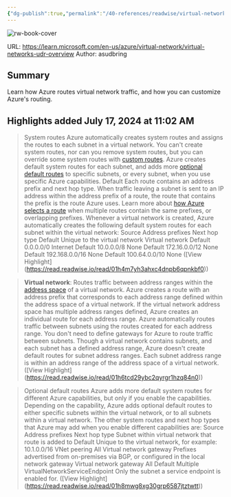 ```yaml
---
{"dg-publish":true,"permalink":"/40-references/readwise/virtual-network-traffic-routing/","tags":["rw/articles"]}
---
```


![rw-book-cover](https://readwise-assets.s3.amazonaws.com/media/uploaded_book_covers/profile_921743/logo-ms-social_mbgC5tW.png)
  
URL: https://learn.microsoft.com/en-us/azure/virtual-network/virtual-networks-udr-overview
Author: asudbring

## Summary

Learn how Azure routes virtual network traffic, and how you can customize Azure's routing.

## Highlights added July 17, 2024 at 11:02 AM
>System routes
>Azure automatically creates system routes and assigns the routes to each subnet in a virtual network. You can't create system routes, nor can you remove system routes, but you can override some system routes with [custom routes](https://learn.microsoft.com/en-us/azure/virtual-network/virtual-networks-udr-overview#custom-routes). Azure creates default system routes for each subnet, and adds more [optional default routes](https://learn.microsoft.com/en-us/azure/virtual-network/virtual-networks-udr-overview#optional-default-routes) to specific subnets, or every subnet, when you use specific Azure capabilities.
>[](https://learn.microsoft.com/en-us/azure/virtual-network/virtual-networks-udr-overview#default)Default
>Each route contains an address prefix and next hop type. When traffic leaving a subnet is sent to an IP address within the address prefix of a route, the route that contains the prefix is the route Azure uses. Learn more about [how Azure selects a route](https://learn.microsoft.com/en-us/azure/virtual-network/virtual-networks-udr-overview#how-azure-selects-a-route) when multiple routes contain the same prefixes, or overlapping prefixes. Whenever a virtual network is created, Azure automatically creates the following default system routes for each subnet within the virtual network:
>Source
>Address prefixes
>Next hop type
>Default
>Unique to the virtual network
>Virtual network
>Default
>0.0.0.0/0
>Internet
>Default
>10.0.0.0/8
>None
>Default
>172.16.0.0/12
>None
>Default
>192.168.0.0/16
>None
>Default
>100.64.0.0/10
>None ([View Highlight] (https://read.readwise.io/read/01h4m7yh3ahxc4dnpb6qpnkbf0))


>**Virtual network**: Routes traffic between address ranges within the [address space](https://learn.microsoft.com/en-us/azure/virtual-network/virtual-networks-udr-overview/manage-virtual-network#add-or-remove-an-address-range) of a virtual network. Azure creates a route with an address prefix that corresponds to each address range defined within the address space of a virtual network. If the virtual network address space has multiple address ranges defined, Azure creates an individual route for each address range. Azure automatically routes traffic between subnets using the routes created for each address range. You don't need to define gateways for Azure to route traffic between subnets. Though a virtual network contains subnets, and each subnet has a defined address range, Azure doesn't create default routes for subnet address ranges. Each subnet address range is within an address range of the address space of a virtual network. ([View Highlight] (https://read.readwise.io/read/01h6tcd29ybc2qyrgr1hzq84n0))


>Optional default routes
>Azure adds more default system routes for different Azure capabilities, but only if you enable the capabilities. Depending on the capability, Azure adds optional default routes to either specific subnets within the virtual network, or to all subnets within a virtual network. The other system routes and next hop types that Azure may add when you enable different capabilities are:
>Source
>Address prefixes
>Next hop type
>Subnet within virtual network that route is added to
>Default
>Unique to the virtual network, for example: 10.1.0.0/16
>VNet peering
>All
>Virtual network gateway
>Prefixes advertised from on-premises via BGP, or configured in the local network gateway
>Virtual network gateway
>All
>Default
>Multiple
>VirtualNetworkServiceEndpoint
>Only the subnet a service endpoint is enabled for. ([View Highlight] (https://read.readwise.io/read/01h8mwg8xg30grp6587jtztwtt))


